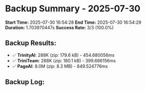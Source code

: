 # Backup Summary - 2025-07-30

**Start Time:** 2025-07-30 16:54:28
**End Time:** 2025-07-30 16:54:29
**Duration:** 1.703970447s
**Success Rate:** 3/3 (100.0%)

## Backup Results:
- ✅ **TrinityAI**: 288K (zip: 179.6 kB) - 454.680056ms
- ✅ **TriniTeam**: 288K (zip: 180.1 kB) - 399.686156ms
- ✅ **PageAI**: 8.0M (zip: 8.3 MB) - 849.524776ms

## Backup Log:
